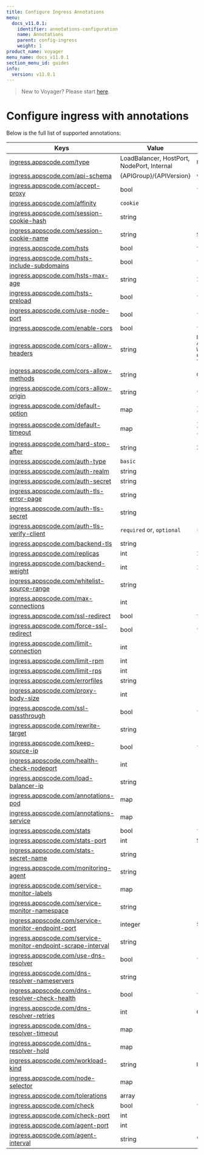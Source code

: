 ```yaml
---
title: Configure Ingress Annotations
menu:
  docs_v11.0.1:
    identifier: annotations-configuration
    name: Annotations
    parent: config-ingress
    weight: 1
product_name: voyager
menu_name: docs_v11.0.1
section_menu_id: guides
info:
  version: v11.0.1
---
```


> New to Voyager? Please start [here](/docs/v11.0.1/concepts/overview).

# Configure ingress with annotations

Below is the full list of supported annotations:

|  Keys  |   Value   |  Default |
|--------|-----------|----------|
| [ingress.appscode.com/type](/docs/v11.0.1/concepts/README) | LoadBalancer, HostPort, NodePort, Internal | `LoadBalancer` |
| [ingress.appscode.com/api-schema](/docs/v11.0.1/concepts/overview) | {APIGroup}/{APIVersion} | `voyager.appscode.com/v1beta1` |
| [ingress.appscode.com/accept-proxy](/docs/v11.0.1/guides/ingress/configuration/accept-proxy) | bool | `false` |
| [ingress.appscode.com/affinity](/docs/v11.0.1/guides/ingress/http/sticky-session) | `cookie` | |
| [ingress.appscode.com/session-cookie-hash](/docs/v11.0.1/guides/ingress/http/sticky-session) | string | |
| [ingress.appscode.com/session-cookie-name](/docs/v11.0.1/guides/ingress/http/sticky-session) | string | `SERVERID` |
| [ingress.appscode.com/hsts](/docs/v11.0.1/guides/ingress/http/hsts) | bool | `true` |
| [ingress.appscode.com/hsts-include-subdomains](/docs/v11.0.1/guides/ingress/http/hsts) | bool | `false` |
| [ingress.appscode.com/hsts-max-age](/docs/v11.0.1/guides/ingress/http/hsts) | string | `15768000` |
| [ingress.appscode.com/hsts-preload](/docs/v11.0.1/guides/ingress/http/hsts) | bool | `false` |
| [ingress.appscode.com/use-node-port](/docs/v11.0.1/concepts/ingress-types/nodeport) | bool | `false` |
| [ingress.appscode.com/enable-cors](/docs/v11.0.1/guides/ingress/http/cors) | bool | `false` |
| [ingress.appscode.com/cors-allow-headers](/docs/v11.0.1/guides/ingress/http/cors) | string | `DNT,X-CustomHeader,Keep-Alive,User-Agent,X-Requested-With,If-Modified-Since,Cache-Control,Content-Type,Authorization` |
| [ingress.appscode.com/cors-allow-methods](/docs/v11.0.1/guides/ingress/http/cors) | string | `GET,PUT,POST,DELETE,PATCH,OPTIONS` |
| [ingress.appscode.com/cors-allow-origin](/docs/v11.0.1/guides/ingress/http/cors) | string | `*` |
| [ingress.appscode.com/default-option](/docs/v11.0.1/guides/ingress/configuration/default-options) | map | `{"http-server-close": "true", "dontlognull": "true"}` |
| [ingress.appscode.com/default-timeout](/docs/v11.0.1/guides/ingress/configuration/default-timeouts) | map | `{"connect": "5s", "server": "50s", "client": "50s", "client-fin": "50s", "tunnel": "50s"}` |
| [ingress.appscode.com/hard-stop-after](/docs/v11.0.1/guides/ingress/configuration/hard-stop-after) | string | `30s` |
| [ingress.appscode.com/auth-type](/docs/v11.0.1/guides/ingress/security/basic-auth) | `basic` | |
| [ingress.appscode.com/auth-realm](/docs/v11.0.1/guides/ingress/security/basic-auth) | string | |
| [ingress.appscode.com/auth-secret](/docs/v11.0.1/guides/ingress/security/basic-auth) | string | |
| [ingress.appscode.com/auth-tls-error-page](/docs/v11.0.1/guides/ingress/security/tls-auth) | string | |
| [ingress.appscode.com/auth-tls-secret](/docs/v11.0.1/guides/ingress/security/tls-auth) | string | |
| [ingress.appscode.com/auth-tls-verify-client](/docs/v11.0.1/guides/ingress/security/tls-auth) | `required` or, `optional` | `required` |
| [ingress.appscode.com/backend-tls](/docs/v11.0.1/guides/ingress/tls/backend-tls) | string | |
| [ingress.appscode.com/replicas](/docs/v11.0.1/guides/ingress/scaling) | int | `1` |
| [ingress.appscode.com/backend-weight](/docs/v11.0.1/guides/ingress/http/blue-green-deployment) | int | 1 |
| [ingress.appscode.com/whitelist-source-range](/docs/v11.0.1/guides/ingress/configuration/whitelist) | string | |
| [ingress.appscode.com/max-connections](/docs/v11.0.1/guides/ingress/configuration/max-connections) | int | |
| [ingress.appscode.com/ssl-redirect](/docs/v11.0.1/guides/ingress/configuration/ssl-redirect) | bool | `true` |
| [ingress.appscode.com/force-ssl-redirect](/docs/v11.0.1/guides/ingress/configuration/ssl-redirect) | bool | `false` |
| [ingress.appscode.com/limit-connection](/docs/v11.0.1/guides/ingress/configuration/rate-limit) | int | |
| [ingress.appscode.com/limit-rpm](/docs/v11.0.1/guides/ingress/configuration/rate-limit) | int | |
| [ingress.appscode.com/limit-rps](/docs/v11.0.1/guides/ingress/configuration/rate-limit) | int | |
| [ingress.appscode.com/errorfiles](/docs/v11.0.1/guides/ingress/configuration/error-files) | string | |
| [ingress.appscode.com/proxy-body-size](/docs/v11.0.1/guides/ingress/configuration/body-size) | int | |
| [ingress.appscode.com/ssl-passthrough](/docs/v11.0.1/guides/ingress/configuration/ssl-passthrough) | bool | `false` |
| [ingress.appscode.com/rewrite-target](/docs/v11.0.1/guides/ingress/configuration/rewrite-target) | string | |
| [ingress.appscode.com/keep-source-ip](/docs/v11.0.1/guides/ingress/configuration/keep-source-ip) | bool | `false` |
| [ingress.appscode.com/health-check-nodeport](/docs/v11.0.1/guides/ingress/configuration/keep-source-ip) | int | |
| [ingress.appscode.com/load-balancer-ip](/docs/v11.0.1/guides/ingress/configuration/loadbalancer-ip) | string | |
| [ingress.appscode.com/annotations-pod](/docs/v11.0.1/guides/ingress/configuration/pod-annotations) | map | |
| [ingress.appscode.com/annotations-service](/docs/v11.0.1/guides/ingress/configuration/service-annotations) | map | |
| [ingress.appscode.com/stats](/docs/v11.0.1/guides/ingress/monitoring/haproxy-stats) | bool | `false` |
| [ingress.appscode.com/stats-port](/docs/v11.0.1/guides/ingress/monitoring/haproxy-stats) | int | `56789` |
| [ingress.appscode.com/stats-secret-name](/docs/v11.0.1/guides/ingress/monitoring/haproxy-stats) | string | |
| [ingress.appscode.com/monitoring-agent](/docs/v11.0.1/guides/ingress/monitoring/using-coreos-prometheus-operator) | string  |         |
| [ingress.appscode.com/service-monitor-labels](/docs/v11.0.1/guides/ingress/monitoring/using-coreos-prometheus-operator) | map     |         |
| [ingress.appscode.com/service-monitor-namespace](/docs/v11.0.1/guides/ingress/monitoring/using-coreos-prometheus-operator) | string  |         |
| [ingress.appscode.com/service-monitor-endpoint-port](/docs/v11.0.1/guides/ingress/monitoring/using-coreos-prometheus-operator) | integer | 56790   |
| [ingress.appscode.com/service-monitor-endpoint-scrape-interval](/docs/v11.0.1/guides/ingress/monitoring/using-coreos-prometheus-operator) | string  |         |
| [ingress.appscode.com/use-dns-resolver](/docs/v11.0.1/guides/ingress/http/external-svc#using-external-domain) | bool | `false` |
| [ingress.appscode.com/dns-resolver-nameservers](/docs/v11.0.1/guides/ingress/http/external-svc#using-external-domain) | string | |
| [ingress.appscode.com/dns-resolver-check-health](/docs/v11.0.1/guides/ingress/http/external-svc#using-external-domain) | bool | `true` |
| [ingress.appscode.com/dns-resolver-retries](/docs/v11.0.1/guides/ingress/http/external-svc#using-external-domain) | int | `0` |
| [ingress.appscode.com/dns-resolver-timeout](/docs/v11.0.1/guides/ingress/http/external-svc#using-external-domain) | map | |
| [ingress.appscode.com/dns-resolver-hold](/docs/v11.0.1/guides/ingress/http/external-svc#using-external-domain) | map | |
| [ingress.appscode.com/workload-kind](/docs/v11.0.1/guides/ingress/pod-placement#choosing-workload-kind) | string | `Deployment` |
| [ingress.appscode.com/node-selector](/docs/v11.0.1/guides/ingress/pod-placement#using-node-selector) | map | |
| [ingress.appscode.com/tolerations](/docs/v11.0.1/guides/ingress/pod-placement#using-taints-and-toleration) | array | |
| [ingress.appscode.com/check](/docs/v11.0.1/guides/ingress/configuration/health-check) | bool | `false` |
| [ingress.appscode.com/check-port](/docs/v11.0.1/guides/ingress/configuration/health-check) | int | |
| [ingress.appscode.com/agent-port](/docs/v11.0.1/guides/ingress/configuration/agent-check) | int | |
| [ingress.appscode.com/agent-interval](/docs/v11.0.1/guides/ingress/configuration/agent-check) | string | "2000ms" |

